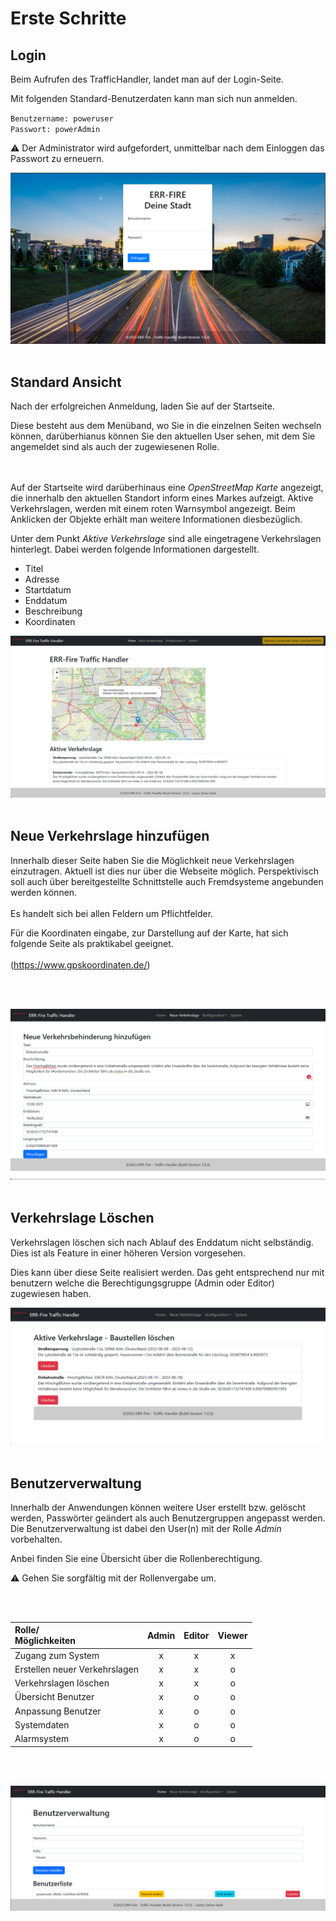 # Erste Schritte

## Login 

Beim Aufrufen des TrafficHandler, landet man auf der Login-Seite.

Mit folgenden Standard-Benutzerdaten kann man sich nun anmelden.

`Benutzername: poweruser` <br>
`Passwort: powerAdmin`

⚠️ Der Administrator wird aufgefordert, unmittelbar nach dem Einloggen das Passwort zu erneuern.

![login](../img/login.png)
<br></br>
## Standard Ansicht

Nach der erfolgreichen Anmeldung, laden Sie auf der Startseite.

Diese besteht aus dem Menüband, wo Sie in die einzelnen Seiten wechseln können, darüberhianus können Sie
den aktuellen User sehen, mit dem Sie angemeldet sind als auch der zugewiesenen Rolle.

<br></br>
Auf der Startseite wird darüberhinaus eine _OpenStreetMap Karte_ angezeigt, die innerhalb den aktuellen
Standort inform eines Markes aufzeigt. Aktive Verkehrslagen, werden mit einem roten Warnsymbol angezeigt.
Beim Anklicken der Objekte erhält man weitere Informationen diesbezüglich.

Unter dem Punkt _Aktive Verkehrslage_ sind alle eingetragene Verkehrslagen hinterlegt.
Dabei werden folgende Informationen dargestellt.

- Titel
- Adresse
- Startdatum
- Enddatum
- Beschreibung
- Koordinaten

![Main](../img/mainview.png)
<br></br>
## Neue Verkehrslage hinzufügen

Innerhalb dieser Seite haben Sie die Möglichkeit neue Verkehrslagen einzutragen. Aktuell ist dies
nur über die Webseite möglich.
Perspektivisch soll auch über bereitgestellte Schnittstelle auch Fremdsysteme angebunden werden können.
<br></br>
Es handelt sich bei allen Feldern um Pflichtfelder.


Für die Koordinaten eingabe, zur Darstellung auf der Karte, hat sich folgende Seite als praktikabel geeignet.
<br></br>
(https://www.gpskoordinaten.de/)

<br></br>

![New Entry](../img/entry.png)
<br></br>

## Verkehrslage Löschen

Verkehrslagen löschen sich nach Ablauf des Enddatum nicht selbständig. Dies ist als Feature in einer höheren Version vorgesehen.

Dies kann über diese Seite realisiert werden. Das geht entsprechend nur mit benutzern welche 
die Berechtigungsgruppe (Admin oder Editor) zugewiesen haben.


![Delet](../img/delte.png)
<br></br>

## Benutzerverwaltung

Innerhalb der Anwendungen können weitere User erstellt bzw. gelöscht werden, Passwörter geändert als auch Benutzergruppen angepasst werden.
Die Benutzerverwaltung ist dabei den User(n) mit der Rolle _Admin_ vorbehalten.

Anbei finden Sie eine Übersicht über die Rollenberechtigung.

⚠️ Gehen Sie sorgfältig mit der Rollenvergabe um.

<br></br>


| **Rolle/<br/>Möglichkeiten**      | **Admin** | **Editor** | **Viewer** |
|:------------------------------|:-----:|:------:|:------:|
| Zugang zum System             |   x   |   x    |   x    |
| Erstellen neuer Verkehrslagen |   x   |   x    |   o    |
| Verkehrslagen löschen         |   x   |   x    |   o    |
| Übersicht Benutzer            |   x   |   o    |   o    |
| Anpassung Benutzer            |   x   |   o    |   o    |
| Systemdaten                   |   x   |   o    |   o    |
| Alarmsystem                   |   x   |   o    |   o    |



<br></br>

![User](../img/usermanagment.png)